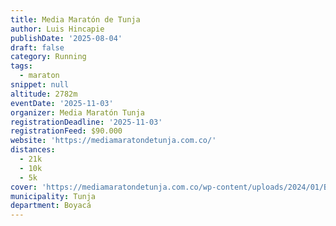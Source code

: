 ```yaml
---
title: Media Maratón de Tunja
author: Luis Hincapie
publishDate: '2025-08-04'
draft: false
category: Running
tags:
  - maraton
snippet: null
altitude: 2782m
eventDate: '2025-11-03'
organizer: Media Maratón Tunja
registrationDeadline: '2025-11-03'
registrationFeed: $90.000
website: 'https://mediamaratondetunja.com.co/'
distances:
  - 21k
  - 10k
  - 5k
cover: 'https://mediamaratondetunja.com.co/wp-content/uploads/2024/01/BANNER-1-3.png'
municipality: Tunja
department: Boyacá
---
```


